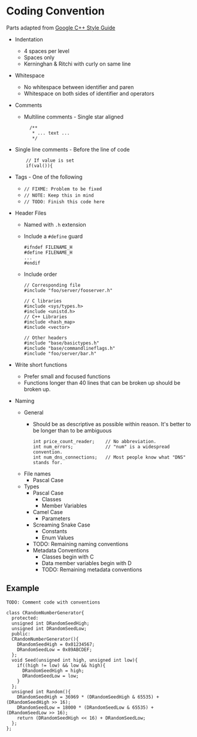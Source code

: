 # Coding Convention

Parts adapted from [Google C++ Style Guide](http://google-styleguide.googlecode.com/svn/trunk/cppguide.html)

- Indentation
  - 4 spaces per level
  - Spaces only
  - Kerninghan & Ritchi with curly on same line
- Whitespace
  - No whitespace between identifier and paren
  - Whitespace on both sides of identifier and operators
- Comments
  - Multiline comments - Single star aligned

          /**
           * ... text ...
           */

- Single line comments - Before the line of code

          // If value is set
          if(val()){

- Tags - One of the following
  - `// FIXME: Problem to be fixed`
  - `// NOTE: Keep this in mind`
  - `// TODO: Finish this code here`
- Header Files
  - Named with `.h` extension
  - Include a `#define` guard

        #ifndef FILENAME_H
        #define FILENAME_H
        ...
        #endif

  - Include order

        // Corresponding file
        #include "foo/server/fooserver.h"

        // C libraries
        #include <sys/types.h>
        #include <unistd.h>
        // C++ Libraries
        #include <hash_map>
        #include <vector>

        // Other headers
        #include "base/basictypes.h"
        #include "base/commandlineflags.h"
        #include "foo/server/bar.h"
- Write short functions
  - Prefer small and focused functions
  - Functions longer than 40 lines that can be broken up should be broken up.
- Naming
  - General
    - Should be as descriptive as possible within reason. It's better to be
      longer than to be ambiguous

          int price_count_reader;    // No abbreviation.
          int num_errors;            // "num" is a widespread convention.
          int num_dns_connections;   // Most people know what "DNS" stands for.
  - File names
    - Pascal Case
  - Types
    - Pascal Case
      - Classes
      - Member Variables
    - Camel Case
      - Parameters
    - Screaming Snake Case
      - Constants
      - Enum Values
    - TODO: Remaining naming conventions
    - Metadata Conventions
      - Classes begin with C
      - Data member variables begin with D
      - TODO: Remaining metadata conventions


## Example

    TODO: Comment code with conventions

    class CRandomNumberGenerator{
      protected:
      unsigned int DRandomSeedHigh;
      unsigned int DRandomSeedLow;
      public:
      CRandomNumberGenerator(){
        DRandomSeedHigh = 0x01234567;
        DRandomSeedLow = 0x89ABCDEF;
      };
      void Seed(unsigned int high, unsigned int low){
        if((high != low) && low && high){
          DRandomSeedHigh = high;
          DRandomSeedLow = low;
        }
      };
      unsigned int Random(){
        DRandomSeedHigh = 36969 * (DRandomSeedHigh & 65535) + (DRandomSeedHigh >> 16);
        DRandomSeedLow = 18000 * (DRandomSeedLow & 65535) + (DRandomSeedLow >> 16);
        return (DRandomSeedHigh << 16) + DRandomSeedLow;
      };
    };
